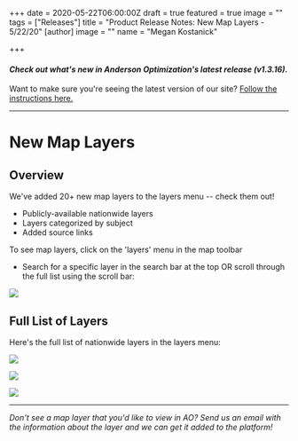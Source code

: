 +++
date = 2020-05-22T06:00:00Z
draft = true
featured = true
image = ""
tags = ["Releases"]
title = "Product Release Notes: New Map Layers - 5/22/20"
[author]
image = ""
name = "Megan Kostanick"

+++
#### _Check out what's new in Anderson Optimization's latest release (v1.3.16)._

Want to make sure you're seeing the latest version of our site? [Follow the instructions here.](https://docs.andersonopt.com/Prospect/VersionReleaseNotes/latestversion/ "Get Latest Version")

***

# **New Map Layers**

## Overview

We've added 20+ new map layers to the layers menu -- check them out!

* Publicly-available nationwide layers
* Layers categorized by subject
* Added source links

To see map layers, click on the 'layers' menu in the map toolbar

* Search for a specific layer in the search bar at the top OR scroll through the full list using the scroll bar:

![](/images/maplayers_search.png)

## Full List of Layers

Here's the full list of nationwide layers in the layers menu:

![](/images/admin-energy_layers.png)

![](/images/environmental-protected_layers.png)

![](/images/topo-layers.png)

***

_Don't see a map layer that you'd like to view in AO? Send us an email with the information about the layer and we can get it added to the platform!_